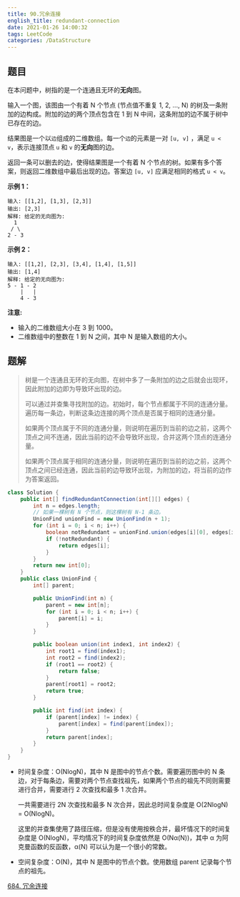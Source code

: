 ```yaml
---
title: 90.冗余连接
english_title: redundant-connection
date: 2021-01-26 14:00:32
tags: LeetCode
categories: /DataStructure
---
```


## 题目

在本问题中，树指的是一个连通且无环的**无向**图。

输入一个图，该图由一个有着 N 个节点 (节点值不重复 1, 2, ..., N) 的树及一条附加的边构成。附加的边的两个顶点包含在 1 到 N 中间，这条附加的边不属于树中已存在的边。

结果图是一个以`边`组成的二维数组。每一个`边`的元素是一对 `[u, v]` ，满足 `u < v`，表示连接顶点 `u` 和 `v` 的**无向**图的边。

返回一条可以删去的边，使得结果图是一个有着 N 个节点的树。如果有多个答案，则返回二维数组中最后出现的边。答案边 `[u, v]` 应满足相同的格式 `u < v`。

**示例 1：**

```
输入: [[1,2], [1,3], [2,3]]
输出: [2,3]
解释: 给定的无向图为:
  1
 / \
2 - 3
```

**示例 2：**

```
输入: [[1,2], [2,3], [3,4], [1,4], [1,5]]
输出: [1,4]
解释: 给定的无向图为:
5 - 1 - 2
    |   |
    4 - 3
```

**注意:**

- 输入的二维数组大小在 3 到 1000。
- 二维数组中的整数在 1 到 N 之间，其中 N 是输入数组的大小。

## 题解

> 树是一个连通且无环的无向图，在树中多了一条附加的边之后就会出现环，因此附加的边即为导致环出现的边。
>
> 可以通过并查集寻找附加的边。初始时，每个节点都属于不同的连通分量。遍历每一条边，判断这条边连接的两个顶点是否属于相同的连通分量。
>
> 如果两个顶点属于不同的连通分量，则说明在遍历到当前的边之前，这两个顶点之间不连通，因此当前的边不会导致环出现，合并这两个顶点的连通分量。
>
> 如果两个顶点属于相同的连通分量，则说明在遍历到当前的边之前，这两个顶点之间已经连通，因此当前的边导致环出现，为附加的边，将当前的边作为答案返回。

```java
class Solution {
    public int[] findRedundantConnection(int[][] edges) {
        int n = edges.length;
        // 如果一棵树有 N 个节点，则这棵树有 N-1 条边。
        UnionFind unionFind = new UnionFind(n + 1);
        for (int i = 0; i < n; i++) {
            boolean notRedundant = unionFind.union(edges[i][0], edges[i][1]);
            if (!notRedundant) {
                return edges[i];
            }
        }
        return new int[0];
    }
    public class UnionFind {
        int[] parent;

        public UnionFind(int n) {
            parent = new int[n];
            for (int i = 0; i < n; i++) {
                parent[i] = i;
            }
        }

        public boolean union(int index1, int index2) {
            int root1 = find(index1);
            int root2 = find(index2);
            if (root1 == root2) {
                return false;
            }
            parent[root1] = root2;
            return true;
        }

        public int find(int index) {
            if (parent[index] != index) {
                parent[index] = find(parent[index]);
            }
            return parent[index];
        }
    }    
}
```

* 时间复杂度：O(NlogN)，其中 N 是图中的节点个数。需要遍历图中的 N 条边，对于每条边，需要对两个节点查找祖先，如果两个节点的祖先不同则需要进行合并，需要进行 2 次查找和最多 1 次合并。

  一共需要进行 2N 次查找和最多 N 次合并，因此总时间复杂度是 O(2NlogN) = O(NlogN)。

  这里的并查集使用了路径压缩，但是没有使用按秩合并，最坏情况下的时间复杂度是 O(NlogN)，平均情况下的时间复杂度依然是 O(Nα(N))，其中 α 为阿克曼函数的反函数，α(N) 可以认为是一个很小的常数。

* 空间复杂度：O(N)，其中 N 是图中的节点个数。使用数组 parent 记录每个节点的祖先。

[684. 冗余连接](https://leetcode-cn.com/problems/redundant-connection/)

